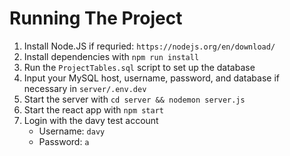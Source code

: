 # Running The Project
1. Install Node.JS if requried: `https://nodejs.org/en/download/`
1. Install dependencies with `npm run install`
2. Run the `ProjectTables.sql` script to set up the database
3. Input your MySQL host, username, password, and database if necessary in `server/.env.dev`
3. Start the server with `cd server && nodemon server.js`
4. Start the react app with `npm start`
5. Login with the davy test account
    - Username: `davy`
    - Password: `a`
